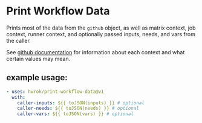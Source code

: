# Print Workflow Data

Prints most of the data from the `github` object, as well as matrix context, job context, runner context, and optionally passed inputs, needs, and vars from the caller.

See [github documentation](https://docs.github.com/en/actions/reference/workflows-and-actions/contexts) for information about each context and what certain values may mean.

## example usage:

```yaml
- uses: hwrok/print-workflow-data@v1
  with:
    caller-inputs: ${{ toJSON(inputs) }} # optional
    caller-needs: ${{ toJSON(needs) }} # optional
    caller-vars: ${{ toJSON(vars) }} # optional
```
